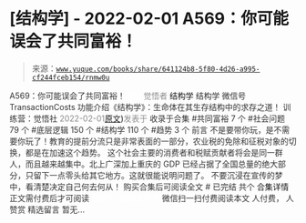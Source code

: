# [结构学] - 2022-02-01 A569：你可能误会了共同富裕！

> 来源：[`www.yuque.com/books/share/641124b8-5f80-4d26-a995-cf244fceb154/rnmw0u`](https://www.yuque.com/books/share/641124b8-5f80-4d26-a995-cf244fceb154/rnmw0u)

<ne-p id="520f42f3293818f927861ebbd5b15da4_p_0" data-lake-id="520f42f3293818f927861ebbd5b15da4_p_0"><ne-text id="ud6883ff8" style="color: rgb(51, 51, 51);">A569：你可能误会了共同富裕！</ne-text></ne-p> <ne-p id="100415aa76c26e1b4b9f7f0d1a7fd516" data-lake-id="100415aa76c26e1b4b9f7f0d1a7fd516"><ne-text id="ufdf472e5" ne-fontsize="12" style="color: rgb(255, 255, 255);">原创</ne-text><ne-text id="uda080e4f" style="color: rgb(140, 140, 140);">觉悟者</ne-text> <ne-text id="ua1eefd61" ne-fontsize="14">结构学</ne-text></ne-p> <ne-p id="36624320f4aacdb7441d8afa3e03e667" data-lake-id="36624320f4aacdb7441d8afa3e03e667"><ne-text id="u88ef89be" ne-fontsize="14" ne-bold="true" style="color: rgb(51, 51, 51);">结构学</ne-text></ne-p> <ne-p id="3ea1aef8ecf97b4b1850db54d0df1dcf" data-lake-id="3ea1aef8ecf97b4b1850db54d0df1dcf"><ne-text id="u68d36523" ne-fontsize="14" style="color: rgb(51, 51, 51);">微信号</ne-text><ne-text id="u919c4ba6" ne-fontsize="14" style="color: rgb(51, 51, 51);">TransactionCosts</ne-text></ne-p> <ne-p id="c3c110f0100fc1919a8cd3ba109efc34" data-lake-id="c3c110f0100fc1919a8cd3ba109efc34"><ne-text id="u807f627c" ne-fontsize="14" style="color: rgb(51, 51, 51);">功能介绍</ne-text><ne-text id="ucb9d39de" ne-fontsize="14" style="color: rgb(51, 51, 51);">《结构学》：生命体在其生存结构中的求存之道！ 训练营：觉悟社</ne-text></ne-p> <ne-p id="8277d18ea02744ac38e0def76eb6bf2c" data-lake-id="8277d18ea02744ac38e0def76eb6bf2c"><ne-text id="u17b09a0c" style="color: rgb(140, 140, 140);">2022-02-01</ne-text>[<ne-text id="u31279a5f" ne-fontsize="14">原文</ne-text>](https://mp.weixin.qq.com/s?__biz=MzIzMDYwOTM0Mg==&mid=2247486940&idx=1&sn=e230b91e4e73b72527d74ee0d87638b0&chksm=e8b1950ddfc61c1b08d3436011ba79f030129637591f89a1789805b56199e8fdad0c1a9fcabf#rd))<ne-text id="uf9a4018b" ne-fontsize="14" style="color: rgb(140, 140, 140);">发表于</ne-text></ne-p> <ne-p id="91cd32e506dd064c1b3a77ad014d1fad" data-lake-id="91cd32e506dd064c1b3a77ad014d1fad"><ne-text id="u9c77428e" style="color: rgb(51, 51, 51);">收录于合集</ne-text></ne-p> <ne-p id="bec5c319e980d2de5d9bb835112f9e92" data-lake-id="bec5c319e980d2de5d9bb835112f9e92"><ne-text id="u6df3d854" style="color: rgb(51, 51, 51);">#共同富裕 7 个</ne-text></ne-p> <ne-p id="5af33008cd06416aa087dfcd6d1b5782" data-lake-id="5af33008cd06416aa087dfcd6d1b5782"><ne-text id="uee79b1f3" style="color: rgb(51, 51, 51);">#社会问题 79 个</ne-text></ne-p> <ne-p id="e4303d9e10217e7693d7a35c3e5a0797" data-lake-id="e4303d9e10217e7693d7a35c3e5a0797"><ne-text id="u2c875b16" style="color: rgb(51, 51, 51);">#底层逻辑 150 个</ne-text></ne-p> <ne-p id="eb77713479a2fc125897a9bbafa309b6" data-lake-id="eb77713479a2fc125897a9bbafa309b6"><ne-text id="u5bba553d" style="color: rgb(51, 51, 51);">#结构学 110 个</ne-text></ne-p> <ne-p id="3f5fbf984b0abf753372db6c3488f99b" data-lake-id="3f5fbf984b0abf753372db6c3488f99b"><ne-text id="u2ea52553" style="color: rgb(51, 51, 51);">#趋势 3 个</ne-text></ne-p> <ne-p id="2b99660d8397311d441fb03cc5821012" data-lake-id="2b99660d8397311d441fb03cc5821012"><ne-text id="ua261bd00" style="color: rgb(51, 51, 51);">前言</ne-text></ne-p> <ne-p id="d7de8094417f3512653a86b2744c622c" data-lake-id="d7de8094417f3512653a86b2744c622c"><ne-text id="u0268526b" style="color: rgb(51, 51, 51);">不是要带你玩，是不需要你玩了！教育的提前分流只是非常表面的一部分，农业税的免除和征税对象的切换，都是在加速这个趋势。</ne-text></ne-p> <ne-p id="f74d0d557ecef8f6fa4b4f84b330ad78" data-lake-id="f74d0d557ecef8f6fa4b4f84b330ad78"><ne-text id="u0a68d7e7" style="color: rgb(51, 51, 51);">这个社会主要的消费者和税赋贡献者将会是同一群人，而且越来越集中。北上广深加上重庆的 GDP 已经占据了全国总量的绝大部分，只留下一点零头给其它地方。这就很能说明问题了。</ne-text></ne-p> <ne-p id="b86f161b68ffd50e6736a86033baa8c4" data-lake-id="b86f161b68ffd50e6736a86033baa8c4"><ne-text id="u2ba3a6fb" style="color: rgb(51, 51, 51);">不要沉浸在宣传的梦中，看清楚决定自己何去何从！</ne-text></ne-p> <ne-p id="8b960f2e8917da3bfb83cf4b42a92f3d" data-lake-id="8b960f2e8917da3bfb83cf4b42a92f3d" ne-alignment="center"><ne-text id="ua778ded0" style="color: rgb(51, 51, 51);">购买合集后可阅读全文</ne-text></ne-p> <ne-p id="c0606c6b75ba4ba785dc4e472f096b45" data-lake-id="c0606c6b75ba4ba785dc4e472f096b45" ne-alignment="center"><ne-text id="u4f624415" style="color: rgb(51, 51, 51);">#</ne-text></ne-p> <ne-p id="e0bb2c52298b8960c058c72f148fa583" data-lake-id="e0bb2c52298b8960c058c72f148fa583" ne-alignment="center"><ne-text id="u74d75e14" style="color: rgb(51, 51, 51);">已完结 共个</ne-text></ne-p> <ne-p id="dc8fb0df77ed417a5fcfa94ca8129cfb" data-lake-id="dc8fb0df77ed417a5fcfa94ca8129cfb" ne-alignment="center"><ne-text id="uc6a5d2e3" ne-fontsize="16">合集详情</ne-text></ne-p> <ne-p id="f1b444503840c7bf2d49d429ee6f873c" data-lake-id="f1b444503840c7bf2d49d429ee6f873c" ne-alignment="center"><ne-text id="u11c3aada" style="color: rgb(51, 51, 51);">正文需付费后才可阅读</ne-text></ne-p> <ne-p id="5f6aaa00aa154da21958da27c7a2d452" data-lake-id="5f6aaa00aa154da21958da27c7a2d452" ne-alignment="center"><ne-text id="u944ae658" style="color: rgb(255, 255, 255);">加载中</ne-text></ne-p> <ne-p id="7ae824c41dc0138cfb5137bac247f50f" data-lake-id="7ae824c41dc0138cfb5137bac247f50f" ne-alignment="center"><ne-text id="u18515dd6" style="color: rgb(255, 255, 255);"> 微信豆购买</ne-text></ne-p> <ne-p id="0ec68da835b1c97f689e45763c1f5734" data-lake-id="0ec68da835b1c97f689e45763c1f5734" ne-alignment="center"><ne-text id="u60cb99e6" style="color: rgb(51, 51, 51);">微信扫一扫付费阅读本文</ne-text></ne-p> <ne-p id="4477d2ef76ed1dd5bd9faee72c117055" data-lake-id="4477d2ef76ed1dd5bd9faee72c117055" ne-alignment="center"><ne-text id="u574405de" ne-fontsize="13" style="color: rgb(51, 51, 51);">人付费， 人赞赏</ne-text></ne-p> <ne-h3 id="0AxWW" data-lake-id="0AxWW"><ne-heading-ext><ne-heading-anchor></ne-heading-anchor><ne-heading-fold></ne-heading-fold></ne-heading-ext><ne-heading-content><ne-text id="u4406e394" ne-fontsize="16" style="color: rgb(51, 51, 51);">精选留言</ne-text></ne-heading-content></ne-h3> <ne-p id="3a259c8989f2c0a91f91165411ef83e5" data-lake-id="3a259c8989f2c0a91f91165411ef83e5"><ne-text id="ucbe3604e" style="color: rgb(51, 51, 51);">暂无...</ne-text></ne-p>